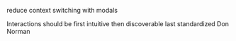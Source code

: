 reduce context switching with modals

Interactions should be first intuitive then discoverable last standardized
Don Norman